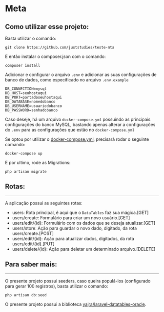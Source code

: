 # Meta

## Como utilizar esse projeto:

Basta utilizar o comando: 

 ```
 git clone https://github.com/juststudies/teste-mta
 ```

 E então instalar o composer.json com o comando:

 ```
 composer install
 ```

Adicionar e configurar o arquivo `.env` e adicionar as suas configurações de banco de dados, como especificado no arquivo `.env.example`

```
DB_CONNECTION=mysql
DB_HOST=seuhostaqui
DB_PORT=portadoseuhostaqui
DB_DATABASE=nomedobanco
DB_USERNAME=usuariodobanco
DB_PASSWORD=senhadobanco
```

Caso deseje, há um arquivo `docker-compose.yml` possuindo as principais configurações do banco MySQL, bastando apenas alterar a configurações do `.env` para as configurações que estão no `docker-compose.yml`

Se optou por utilizar o [docker-compose.yml](https://docs.docker.com/compose/install/), precisará rodar o seguinte comando:

```
docker-compose up
```
E por ultimo, rode as Migrations:

```
php artisan migrate
```
## Rotas:
___

A aplicação possui as seguintes rotas:
- users: Rota principal, é aqui que o `DataTables` faz sua mágica.[GET]
- users/create: Formulário para criar um novo usuário.[GET]
- users/edit/{id}: Formulário com os dados que se deseja atualizar.[GET]
- users/store: Ação para guardar o novo dado, digitado, da rota users/create.[POST]
- users/edit/{id}: Ação para atualizar dados, digitados, da rota users/edit/{id}.[PUT]
- users/delete/{id}: Ação para deletar um determinado arquivo.[DELETE]

## Para saber mais: 
___

O presente projeto possui seeders, caso queira populá-los (configurado para gerar 100 registros), basta utilizar o comando:

```
php artisan db:seed
```

O presente projeto possui a biblioteca 
[yajra/laravel-datatables-oracle](https://github.com/yajra/laravel-datatables).